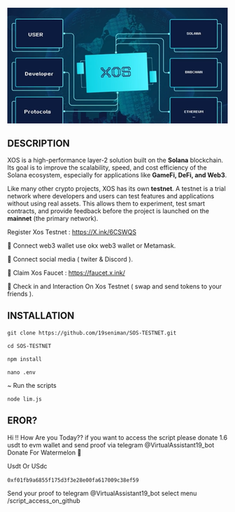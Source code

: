 ![alt text](https://github.com/19seniman/SOS-TESTNET/blob/main/Picture/xos.png?raw=true)

## DESCRIPTION 

XOS is a high-performance layer-2 solution built on the **Solana** blockchain. Its goal is to improve the scalability, speed, and cost efficiency of the Solana ecosystem, especially for applications like **GameFi, DeFi, and Web3**.

Like many other crypto projects, XOS has its own **testnet**. A testnet is a trial network where developers and users can test features and applications without using real assets. This allows them to experiment, test smart contracts, and provide feedback before the project is launched on the **mainnet** (the primary network).

Register Xos Testnet : https://X.ink/6CSWQS

🔘 Connect web3 wallet use okx web3 wallet or Metamask.

🔘 Connect social media ( twiter & Discord ).

🔘 Claim Xos Faucet : https://faucet.x.ink/

🔘 Check in and Interaction On Xos Testnet (  swap and send tokens to your friends ).

## INSTALLATION

```
git clone https://github.com/19seniman/SOS-TESTNET.git
```
```
cd SOS-TESTNET
```
```
npm install
```
```
nano .env
```
~ Run the scripts 
```
node lim.js
``` 
## EROR?

Hi !! 
How Are you Today??
if you want to access the script please donate 1.6 usdt to evm wallet and send proof via telegram @VirtualAssistant19_bot
Donate For Watermelon 🍉

Usdt Or USdc

`0xf01fb9a6855f175d3f3e28e00fa617009c38ef59`

Send your proof to telegram @VirtualAssistant19_bot select menu /script_access_on_github

